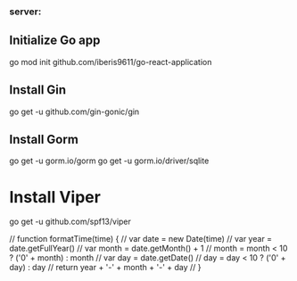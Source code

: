 ### server:
## Initialize Go app
go mod init github.com/iberis9611/go-react-application

## Install Gin
go get -u github.com/gin-gonic/gin

## Install Gorm
go get -u gorm.io/gorm
go get -u gorm.io/driver/sqlite

# Install Viper
go get -u github.com/spf13/viper

// function formatTime(time) {
//     var date = new Date(time)
//     var year = date.getFullYear()
//     var month = date.getMonth() + 1
//     month = month < 10 ? ('0' + month) : month
//     var day = date.getDate()
//     day = day < 10 ? ('0' + day) : day
//     return year + '-' + month + '-' + day
// }